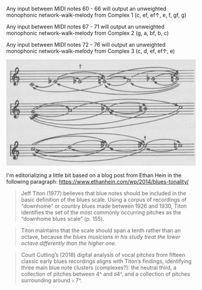 Any input between MIDI notes 60 - 66 will output an unweighted monophonic network-walk-melody from Complex 1 (c, ef, ef↑, e, f, gf, g)

Any input between MIDI notes 67 - 71 will output an unweighted monophonic network-walk-melody from Complex 2 (g, a, bf, b, c)

Any input between MIDI notes 72 - 76 will output an unweighted monophonic network-walk-melody from Complex 3 (c, d, ef, ef↑, e)


![alt text](https://github.com/nathanturczan/Blues_Markov/blob/master/note_network.jpeg?raw=true)

I'm editorializing a little bit based on a blog post from Ethan Hein in the following paragraph: https://www.ethanhein.com/wp/2014/blues-tonality/

> Jeff Titon (1977) believes that blue notes should be included in the basic definition of the blues scale. Using a corpus of recordings of “downhome” or country blues made between 1926 and 1930, Titon identifies the set of the most commonly occurring pitches as the “downhome blues scale” (p. 155).
 
> Titon maintains that the scale should span a tenth rather than an octave, because *the blues musicians in his study treat the lower octave differently than the higher one.* 

> Court Cutting’s (2018) digital analysis of vocal pitches from fifteen classic early blues recordings aligns with Titon’s findings, identifying three main blue note clusters (complexes?): the neutral third, a collection of pitches between 4^ and ♯4^, and a collection of pitches surrounding around ♭ 7^.
